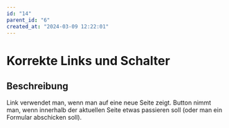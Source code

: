 ```yaml
---
id: "14"
parent_id: "6"
created_at: "2024-03-09 12:22:01"
---
```


# Korrekte Links und Schalter

## Beschreibung

Link verwendet man, wenn man auf eine neue Seite zeigt. Button nimmt man, wenn innerhalb der aktuellen Seite etwas passieren soll (oder man ein Formular abschicken soll).